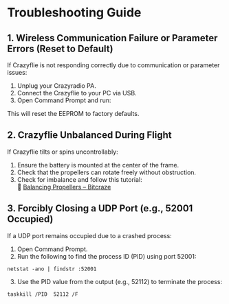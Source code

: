 # Troubleshooting Guide

## 1. Wireless Communication Failure or Parameter Errors (Reset to Default)

If Crazyflie is not responding correctly due to communication or parameter issues:

1. Unplug your Crazyradio PA.
2. Connect the Crazyflie to your PC via USB.
3. Open Command Prompt and run:

This will reset the EEPROM to factory defaults.


## 2. Crazyflie Unbalanced During Flight

If Crazyflie tilts or spins uncontrollably:

1. Ensure the battery is mounted at the center of the frame.
2. Check that the propellers can rotate freely without obstruction.
3. Check for imbalance and follow this tutorial:  
🔗 [Balancing Propellers – Bitcraze](https://www.bitcraze.io/documentation/tutorials/balancing-propellers/)

## 3. Forcibly Closing a UDP Port (e.g., 52001 Occupied)

If a UDP port remains occupied due to a crashed process:

1. Open Command Prompt.
2. Run the following to find the process ID (PID) using port 52001:
```
netstat -ano | findstr :52001
```
3. Use the PID value from the output (e.g., 52112) to terminate the process:
```
taskkill /PID  52112 /F
```
